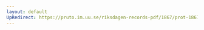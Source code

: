 ```yaml
---
layout: default
UpRedirect: https://pruto.im.uu.se/riksdagen-records-pdf/1867/prot-1867--fk--504/prot-1867--fk--504_002.pdf
---
```

